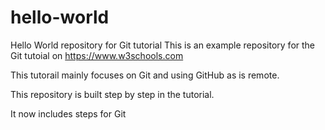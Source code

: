 # hello-world
Hello World repository for Git tutorial
This is an example repository for the Git tutoial on https://www.w3schools.com

This tutorail mainly focuses on Git and using GitHub as is remote.

This repository is built step by step in the tutorial.

It now includes steps for Git
